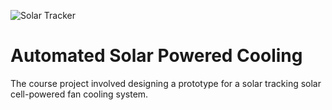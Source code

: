 ![Solar Tracker](https://github.com/ckfranz/solar-powered-cooling/assets/71353777/74c01bd6-e91b-497a-8ecb-a243ad8735da)

# Automated Solar Powered Cooling

The course project involved designing a prototype for a solar tracking solar cell-powered fan cooling system.
